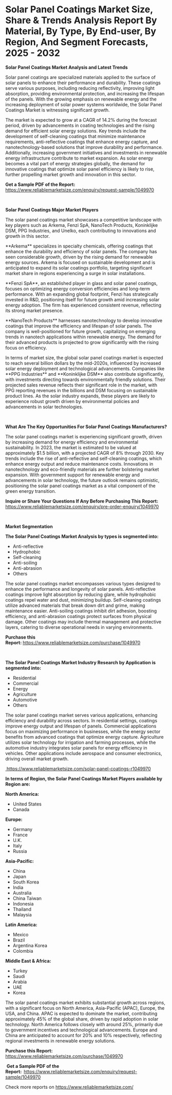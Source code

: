 <p><h1>Solar Panel Coatings Market Size, Share & Trends Analysis Report By Material, By Type, By End-user, By Region, And Segment Forecasts, 2025 - 2032</h1></p><p><strong>Solar Panel Coatings Market Analysis and Latest Trends</strong></p>
<p><p>Solar panel coatings are specialized materials applied to the surface of solar panels to enhance their performance and durability. These coatings serve various purposes, including reducing reflectivity, improving light absorption, providing environmental protection, and increasing the lifespan of the panels. With the growing emphasis on renewable energy and the increasing deployment of solar power systems worldwide, the Solar Panel Coatings Market is witnessing significant growth.</p><p>The market is expected to grow at a CAGR of 14.2% during the forecast period, driven by advancements in coating technologies and the rising demand for efficient solar energy solutions. Key trends include the development of self-cleaning coatings that minimize maintenance requirements, anti-reflective coatings that enhance energy capture, and nanotechnology-based solutions that improve durability and performance. Additionally, increasing government initiatives and investments in renewable energy infrastructure contribute to market expansion. As solar energy becomes a vital part of energy strategies globally, the demand for innovative coatings that optimize solar panel efficiency is likely to rise, further propelling market growth and innovation in this sector.</p></p>
<p><strong>Get a Sample PDF of the Report:&nbsp;</strong> <a href="https://www.reliablemarketsize.com/enquiry/request-sample/1049970?utm_campaign=2526&utm_medium=2&utm_source=Github&utm_content=ia&utm_term=01042025&utm_id=solar-panel-coatings">https://www.reliablemarketsize.com/enquiry/request-sample/1049970</a></p>
<p>&nbsp;</p>
<p><strong>Solar Panel Coatings Major Market Players</strong></p>
<p><p>The solar panel coatings market showcases a competitive landscape with key players such as Arkema, Fenzi SpA, NanoTech Products, Koninklijke DSM, PPG Industries, and Unelko, each contributing to innovations and growth in this sector.</p><p>**Arkema** specializes in specialty chemicals, offering coatings that enhance the durability and efficiency of solar panels. The company has seen considerable growth, driven by the rising demand for renewable energy sources. Arkema is focused on sustainable development and is anticipated to expand its solar coatings portfolio, targeting significant market share in regions experiencing a surge in solar installations.</p><p>**Fenzi SpA**, an established player in glass and solar panel coatings, focuses on optimizing energy conversion efficiencies and long-term performance. With an expanding global footprint, Fenzi has strategically invested in R&D, positioning itself for future growth amid increasing solar energy adoption. The firm has experienced consistent revenue, reflecting its strong market presence.</p><p>**NanoTech Products** harnesses nanotechnology to develop innovative coatings that improve the efficiency and lifespan of solar panels. The company is well-positioned for future growth, capitalizing on emerging trends in nanotech applications within renewable energy. The demand for their advanced products is projected to grow significantly with the rising focus on efficiency.</p><p>In terms of market size, the global solar panel coatings market is expected to reach several billion dollars by the mid-2020s, influenced by increased solar energy deployment and technological advancements. Companies like **PPG Industries** and **Koninklijke DSM** also contribute significantly, with investments directing towards environmentally friendly solutions. Their projected sales revenue reflects their significant role in the market, with PPG reporting revenues in the billions and DSM focusing on sustainable product lines. As the solar industry expands, these players are likely to experience robust growth driven by environmental policies and advancements in solar technologies.</p></p>
<p>&nbsp;</p>
<p><strong>What Are The Key Opportunities For Solar Panel Coatings Manufacturers?</strong></p>
<p><p>The solar panel coatings market is experiencing significant growth, driven by increasing demand for energy efficiency and environmental sustainability. In 2023, the market is estimated to be valued at approximately $1.5 billion, with a projected CAGR of 8% through 2030. Key trends include the rise of anti-reflective and self-cleaning coatings, which enhance energy output and reduce maintenance costs. Innovations in nanotechnology and eco-friendly materials are further bolstering market expansion. With government support for renewable energy and advancements in solar technology, the future outlook remains optimistic, positioning the solar panel coatings market as a vital component of the green energy transition.</p></p>
<p><strong>Inquire or Share Your Questions If Any Before Purchasing This Report:</strong> <a href="https://www.reliablemarketsize.com/enquiry/pre-order-enquiry/1049970?utm_campaign=2526&utm_medium=2&utm_source=Github&utm_content=ia&utm_term=01042025&utm_id=solar-panel-coatings">https://www.reliablemarketsize.com/enquiry/pre-order-enquiry/1049970</a></p>
<p>&nbsp;</p>
<p><strong>Market Segmentation</strong></p>
<p><strong>The Solar Panel Coatings Market Analysis by types is segmented into:</strong></p>
<p><ul><li>Anti-reflective</li><li>Hydrophobic</li><li>Self-cleaning</li><li>Anti-soiling</li><li>Anti-abrasion</li><li>Others</li></ul></p>
<p><p>The solar panel coatings market encompasses various types designed to enhance the performance and longevity of solar panels. Anti-reflective coatings improve light absorption by reducing glare, while hydrophobic coatings repel water and dust, minimizing buildup. Self-cleaning coatings utilize advanced materials that break down dirt and grime, making maintenance easier. Anti-soiling coatings inhibit dirt adhesion, boosting efficiency, and anti-abrasion coatings protect surfaces from physical damage. Other coatings may include thermal management and protective layers, catering to diverse operational needs in varying environments.</p></p>
<p><strong>Purchase this Report:&nbsp;</strong><a href="https://www.reliablemarketsize.com/purchase/1049970?utm_campaign=2526&utm_medium=2&utm_source=Github&utm_content=ia&utm_term=01042025&utm_id=solar-panel-coatings">https://www.reliablemarketsize.com/purchase/1049970</a></p>
<p>&nbsp;</p>
<p><strong>The Solar Panel Coatings Market Industry Research by Application is segmented into:</strong></p>
<p><ul><li>Residential</li><li>Commercial</li><li>Energy</li><li>Agriculture</li><li>Automotive</li><li>Others</li></ul></p>
<p><p>The solar panel coatings market serves various applications, enhancing efficiency and durability across sectors. In residential settings, coatings improve energy output and lifespan of panels. Commercial applications focus on maximizing performance in businesses, while the energy sector benefits from advanced coatings that optimize energy capture. Agriculture utilizes solar technology for irrigation and farming processes, while the automotive industry integrates solar panels for energy efficiency in vehicles. Other applications include aerospace and consumer electronics, driving overall market growth.</p></p>
<p><a href="https://www.reliablemarketsize.com/solar-panel-coatings-r1049970?utm_campaign=2526&utm_medium=2&utm_source=Github&utm_content=ia&utm_term=01042025&utm_id=solar-panel-coatings">&nbsp;https://www.reliablemarketsize.com/solar-panel-coatings-r1049970</a></p>
<p><strong>In terms of Region, the Solar Panel Coatings Market Players available by Region are:</strong></p>
<p>
    <p> <strong> North America: </strong>
        <ul>
            <li>United States</li>
            <li>Canada</li>
        </ul>
        </p> 
    <p> <strong> Europe: </strong>
        <ul>
            <li>Germany</li>
            <li>France</li>
            <li>U.K.</li>
            <li>Italy</li>
            <li>Russia</li>
        </ul>
        </p> 
    <p> <strong> Asia-Pacific: </strong>
        <ul>
            <li>China</li>
            <li>Japan</li>
            <li>South Korea</li>
            <li>India</li>
            <li>Australia</li>
            <li>China Taiwan</li>
            <li>Indonesia</li>
            <li>Thailand</li>
            <li>Malaysia</li>
        </ul>
        </p> 
    <p> <strong> Latin America: </strong>
        <ul>
            <li>Mexico</li>
            <li>Brazil</li>
            <li>Argentina Korea</li>
            <li>Colombia</li>
        </ul>
        </p> 
    <p> <strong> Middle East & Africa: </strong>
        <ul>
            <li>Turkey</li>
            <li>Saudi</li>
            <li>Arabia</li>
            <li>UAE</li>
            <li>Korea</li>
        </ul>
    </p>
    </p>
<p><p>The solar panel coatings market exhibits substantial growth across regions, with a significant focus on North America, Asia-Pacific (APAC), Europe, the USA, and China. APAC is expected to dominate the market, contributing approximately 45% of the global share, driven by rapid adoption in solar technology. North America follows closely with around 25%, primarily due to government incentives and technological advancements. Europe and China are anticipated to account for 20% and 10% respectively, reflecting regional investments in renewable energy solutions.</p></p>
<p><strong>Purchase this Report: </strong><a href="https://www.reliablemarketsize.com/purchase/1049970?utm_campaign=2526&utm_medium=2&utm_source=Github&utm_content=ia&utm_term=01042025&utm_id=solar-panel-coatings">https://www.reliablemarketsize.com/purchase/1049970</a></p>
<p>&nbsp;<strong>Get a Sample PDF of the Report:&nbsp;&nbsp;</strong><a href="https://www.reliablemarketsize.com/enquiry/request-sample/1049970?utm_campaign=2526&utm_medium=2&utm_source=Github&utm_content=ia&utm_term=01042025&utm_id=solar-panel-coatings">https://www.reliablemarketsize.com/enquiry/request-sample/1049970</a></p>
<p><strong></strong></p>
<p>Check more reports on <a href="https://www.reliablemarketsize.com/?utm_campaign=2526&utm_medium=2&utm_source=Github&utm_content=ia&utm_term=01042025&utm_id=solar-panel-coatings">https://www.reliablemarketsize.com/</a></p>